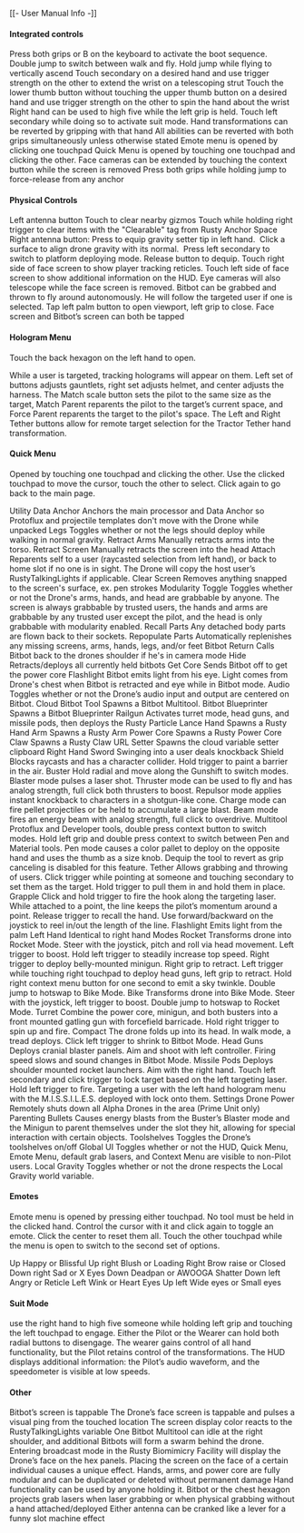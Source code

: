 [[- User Manual Info -]]
#### Integrated controls

Press both grips or B on the keyboard to activate the boot sequence.
Double jump to switch between walk and fly.
Hold jump while flying to vertically ascend
Touch secondary on a desired hand and use trigger strength on the other to extend the wrist on a telescoping strut
Touch the lower thumb button without touching the upper thumb button on a desired hand and use trigger strength on the other to spin the hand about the wrist
Right hand can be used to high five while the left grip is held. Touch left secondary while doing so to activate suit mode.
Hand transformations can be reverted by gripping with that hand
All abilities can be reverted with both grips simultaneously unless otherwise stated
Emote menu is opened by clicking one touchpad
Quick Menu is opened by touching one touchpad and clicking the other.
Face cameras can be extended by touching the context button while the screen is removed
Press both grips while holding jump to force-release from any anchor

#### Physical Controls

Left antenna button
	Touch to clear nearby gizmos
	Touch while holding right trigger to clear items with the "Clearable" tag from Rusty Anchor Space
Right antenna button:
	Press to equip gravity setter tip in left hand. 
	Click a surface to align drone gravity with its normal. 
	Press left secondary to switch to platform deploying mode.
	Release button to dequip.
Touch right side of face screen to show player tracking reticles.
Touch left side of face screen to show additional information on the HUD. Eye cameras will also telescope while the face screen is removed.
Bitbot can be grabbed and thrown to fly around autonomously. He will follow the targeted user if one is selected. Tap left palm button to open viewport, left grip to close.
Face screen and Bitbot’s screen can both be tapped

#### Hologram Menu
Touch the back hexagon on the left hand to open.

While a user is targeted, tracking holograms will appear on them. Left set of buttons adjusts gauntlets, right set adjusts helmet, and center adjusts the harness.
The Match scale button sets the pilot to the same size as the target, Match Parent reparents the pilot to the target’s current space, and Force Parent reparents the target to the pilot's space.
The Left and Right Tether buttons allow for remote target selection for the Tractor Tether hand transformation.

#### Quick Menu
Opened by touching one touchpad and clicking the other. Use the clicked touchpad to move the cursor, touch the other to select. Click again to go back to the main page.

Utility
	Data Anchor
		Anchors the main processor and Data Anchor so Protoflux and projectile templates don't move with the Drone while unpacked
	Legs
		Toggles whether or not the legs should deploy while walking in normal gravity.
	Retract Arms
		Manually retracts arms into the torso.
	Retract Screen
		Manually retracts the screen into the head
	Attach
		Reparents self to a user (raycasted selection from left hand), or back to home slot if no one is in sight. The Drone will copy the host user’s RustyTalkingLights if applicable.
	Clear Screen
		Removes anything snapped to the screen's surface, ex. pen strokes
Modularity
	Toggle
		Toggles whether or not the Drone's arms, hands, and head are grabbable by anyone. The screen is always grabbable by trusted users, the hands and arms are grabbable by any trusted user except the pilot, and the head is only grabbable with modularity enabled.
	Recall Parts
		Any detached body parts are flown back to their sockets.
	Repopulate Parts
		Automatically replenishes any missing screens, arms, hands, legs, and/or feet
Bitbot
	Return
		Calls Bitbot back to the drones shoulder if he's in camera mode
	Hide
		Retracts/deploys all currently held bitbots
	Get Core
		Sends Bitbot off to get the power core
	Flashlight
		Bitbot emits light from his eye. Light comes from Drone's chest when Bitbot is retracted and eye while in Bitbot mode.
	Audio
		Toggles whether or not the Drone’s audio input and output are centered on Bitbot.
Cloud
	Bitbot Tool
		Spawns a Bitbot Multitool.
	Bitbot Blueprinter
		Spawns a Bitbot Blueprinter
	Railgun
		Activates turret mode, head guns, and missile pods, then deploys the Rusty Particle Lance
	Hand
		Spawns a Rusty Hand
	Arm
		Spawns a Rusty Arm
	Power Core
		Spawns a Rusty Power Core
	Claw
		Spawns a Rusty Claw
	URL Setter
		Spawns the cloud variable setter clipboard
Right Hand
	Sword
		Swinging into a user deals knockback
	Shield
		Blocks raycasts and has a character collider. Hold trigger to paint a barrier in the air.
	Buster
		Hold radial and move along the Gunshift to switch modes. Blaster mode pulses a laser shot. Thruster mode can be used to fly and has analog strength, full click both thrusters to boost. Repulsor mode applies instant knockback to characters in a shotgun-like cone. Charge mode can fire pellet projectiles or be held to accumulate a large blast. Beam mode fires an energy beam with analog strength, full click to overdrive.
	Multitool
		Protoflux and Developer tools, double press context button to switch modes. Hold left grip and double press context to switch between Pen and Material tools. Pen mode causes a color pallet to deploy on the opposite hand and uses the thumb as a size knob. Dequip the tool to revert as grip canceling is disabled for this feature.
	Tether
		Allows grabbing and throwing of users. Click trigger while pointing at someone and touching secondary to set them as the target. Hold trigger to pull them in and hold them in place.
	Grapple
		Click and hold trigger to fire the hook along the targeting laser. While attached to a point, the line keeps the pilot’s momentum around a point. Release trigger to recall the hand. Use forward/backward on the joystick to reel in/out the length of the line.
	Flashlight
		Emits light from the palm
Left Hand
	Identical to right hand
Modes
	Rocket
		Transforms drone into Rocket Mode. Steer with the joystick, pitch and roll via head movement. Left trigger to boost. Hold left trigger to steadily increase top speed. Right trigger to deploy belly-mounted minigun. Right grip to retract. Left trigger while touching right touchpad to deploy head guns, left grip to retract. Hold right context menu button for one second to emit a sky twinkle. Double jump to hotswap to Bike Mode.
	Bike
		Transforms drone into Bike Mode. Steer with the joystick, left trigger to boost. Double jump to hotswap to Rocket Mode.
	Turret
		Combine the power core, minigun, and both busters into a front mounted gatling gun with forcefield barricade. Hold right trigger to spin up and fire.
	Compact
		The drone folds up into its head. In walk mode, a tread deploys. Click left trigger to shrink to Bitbot Mode.
	Head Guns
		Deploys cranial blaster panels. Aim and shoot with left controller. Firing speed slows and sound changes in Bitbot Mode.
	Missile Pods
		Deploys shoulder mounted rocket launchers. Aim with the right hand. Touch left secondary and click trigger to lock target based on the left targeting laser. Hold left trigger to fire. Targeting a user with the left hand hologram menu with the M.I.S.S.I.L.E.S. deployed with lock onto them.
Settings
	Drone Power
		Remotely shuts down all Alpha Drones in the area (Prime Unit only)
	Parenting Bullets
		Causes energy blasts from the Buster’s Blaster mode and the Minigun to parent themselves under the slot they hit, allowing for special interaction with certain objects.
	Toolshelves
		Toggles the Drone’s toolshelves on/off
	Global UI
		Toggles whether or not the HUD, Quick Menu, Emote Menu, default grab lasers, and Context Menu are visible to non-Pilot users.
	Local Gravity
		Toggles whether or not the drone respects the Local Gravity world variable.
  
#### Emotes
Emote menu is opened by pressing either touchpad. No tool must be held in the clicked hand. Control the cursor with it and click again to toggle an emote. Click the center to reset them all. Touch the other touchpad while the menu is open to switch to the second set of options.

Up
	Happy or Blissful
Up right
	Blush or Loading
Right
	Brow raise or Closed
Down right
	Sad or X Eyes
Down
	Deadpan or AWOOGA Shatter
Down left
	Angry or Reticle
Left
	Wink or Heart Eyes
Up left
	Wide eyes or Small eyes
#### Suit Mode
use the right hand to high five someone while holding left grip and touching the left touchpad to engage.
Either the Pilot or the Wearer can hold both radial buttons to disengage.
The wearer gains control of all hand functionality, but the Pilot retains control of the transformations.
The HUD displays additional information: the Pilot’s audio waveform, and the speedometer is visible at low speeds.
#### Other

Bitbot’s screen is tappable
The Drone’s face screen is tappable and pulses a visual ping from the touched location
The screen display color reacts to the RustyTalkingLights variable
One Bitbot Multitool can idle at the right shoulder, and additional Bitbots will form a swarm behind the drone.
Entering broadcast mode in the Rusty Biomimicry Facility will display the Drone’s face on the hex panels.
Placing the screen on the face of a certain individual causes a unique effect.
Hands, arms, and power core are fully modular and can be duplicated or deleted without permanent damage
Hand functionality can be used by anyone holding it.
Bitbot or the chest hexagon projects grab lasers when laser grabbing or when physical grabbing without a hand attached/deployed
Either antenna can be cranked like a lever for a funny slot machine effect